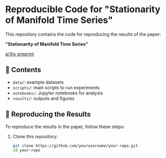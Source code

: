 # Reproducible Code for "Stationarity of Manifold Time Series"

This repository contains the code for reproducing the results of the paper:

**"Stationarity of Manifold Time Series"**

[arXiv preprint](https://arxiv.org/abs/2409.17706)

## 📂 Contents

- `data/`: example datasets
- `scripts/`: main scripts to run experiments
- `notebooks/`: Jupyter notebooks for analysis
- `results/`: outputs and figures

## 🚀 Reproducing the Results

To reproduce the results in the paper, follow these steps:

1. Clone this repository:
   ```bash
   git clone https://github.com/yourusername/your-repo.git
   cd your-repo
